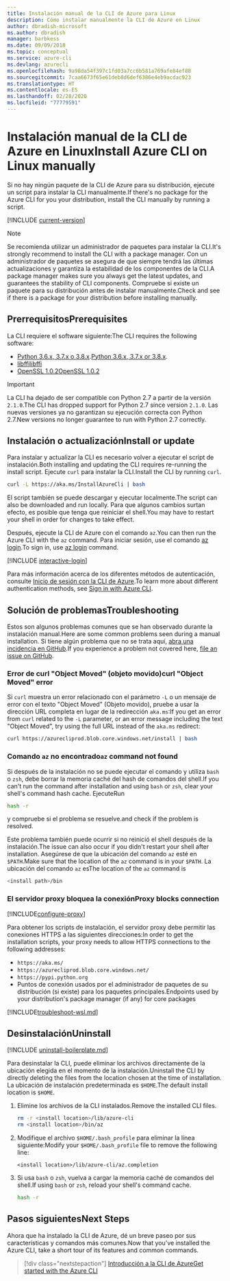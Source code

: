 ```yaml
---
title: Instalación manual de la CLI de Azure para Linux
description: Cómo instalar manualmente la CLI de Azure en Linux
author: dbradish-microsoft
ms.author: dbradish
manager: barbkess
ms.date: 09/09/2018
ms.topic: conceptual
ms.service: azure-cli
ms.devlang: azurecli
ms.openlocfilehash: 9a98da54f397c1fd03a7cc6b581a769afe84ef88
ms.sourcegitcommit: 7caa6673f65e61deb8d6def6386e4eb9acdac923
ms.translationtype: HT
ms.contentlocale: es-ES
ms.lasthandoff: 02/28/2020
ms.locfileid: "77779591"
---
```

# <a name="install-azure-cli-on-linux-manually"></a><span data-ttu-id="64cb9-103">Instalación manual de la CLI de Azure en Linux</span><span class="sxs-lookup"><span data-stu-id="64cb9-103">Install Azure CLI on Linux manually</span></span>

<span data-ttu-id="64cb9-104">Si no hay ningún paquete de la CLI de Azure para su distribución, ejecute un script para instalar la CLI manualmente.</span><span class="sxs-lookup"><span data-stu-id="64cb9-104">If there's no package for the Azure CLI for you your distribution, install the CLI manually by running a script.</span></span>

[!INCLUDE [current-version](includes/current-version.md)]

> [!NOTE]
> <span data-ttu-id="64cb9-105">Se recomienda utilizar un administrador de paquetes para instalar la CLI.</span><span class="sxs-lookup"><span data-stu-id="64cb9-105">It's strongly recommend to install the CLI with a package manager.</span></span> <span data-ttu-id="64cb9-106">Con un administrador de paquetes se asegura de que siempre tendrá las últimas actualizaciones y garantiza la estabilidad de los componentes de la CLI.</span><span class="sxs-lookup"><span data-stu-id="64cb9-106">A package manager makes sure you always get the latest updates, and guarantees the stability of CLI components.</span></span> <span data-ttu-id="64cb9-107">Compruebe si existe un paquete para su distribución antes de instalar manualmente.</span><span class="sxs-lookup"><span data-stu-id="64cb9-107">Check and see if there is a package for your distribution before installing manually.</span></span>

## <a name="prerequisites"></a><span data-ttu-id="64cb9-108">Prerrequisitos</span><span class="sxs-lookup"><span data-stu-id="64cb9-108">Prerequisites</span></span>

<span data-ttu-id="64cb9-109">La CLI requiere el software siguiente:</span><span class="sxs-lookup"><span data-stu-id="64cb9-109">The CLI requires the following software:</span></span>

* <span data-ttu-id="64cb9-110">[Python 3.6.x, 3.7.x o 3.8.x](https://www.python.org/downloads/).</span><span class="sxs-lookup"><span data-stu-id="64cb9-110">[Python 3.6.x, 3.7.x or 3.8.x](https://www.python.org/downloads/).</span></span> 
* [<span data-ttu-id="64cb9-111">libffi</span><span class="sxs-lookup"><span data-stu-id="64cb9-111">libffi</span></span>](https://sourceware.org/libffi/)
* [<span data-ttu-id="64cb9-112">OpenSSL 1.0.2</span><span class="sxs-lookup"><span data-stu-id="64cb9-112">OpenSSL 1.0.2</span></span>](https://www.openssl.org/source/)

> [!IMPORTANT]
>
> <span data-ttu-id="64cb9-113">La CLI ha dejado de ser compatible con Python 2.7 a partir de la versión `2.1.0`.</span><span class="sxs-lookup"><span data-stu-id="64cb9-113">The CLI has dropped support for Python 2.7 since version `2.1.0`.</span></span> <span data-ttu-id="64cb9-114">Las nuevas versiones ya no garantizan su ejecución correcta con Python 2.7.</span><span class="sxs-lookup"><span data-stu-id="64cb9-114">New versions no longer guarantee to run with Python 2.7 correctly.</span></span>

## <a name="install-or-update"></a><span data-ttu-id="64cb9-115">Instalación o actualización</span><span class="sxs-lookup"><span data-stu-id="64cb9-115">Install or update</span></span>

<span data-ttu-id="64cb9-116">Para instalar y actualizar la CLI es necesario volver a ejecutar el script de instalación.</span><span class="sxs-lookup"><span data-stu-id="64cb9-116">Both installing and updating the CLI requires re-running the install script.</span></span> <span data-ttu-id="64cb9-117">Ejecute `curl` para instalar la CLI.</span><span class="sxs-lookup"><span data-stu-id="64cb9-117">Install the CLI by running `curl`.</span></span>

```bash
curl -L https://aka.ms/InstallAzureCli | bash
```

<span data-ttu-id="64cb9-118">El script también se puede descargar y ejecutar localmente.</span><span class="sxs-lookup"><span data-stu-id="64cb9-118">The script can also be downloaded and run locally.</span></span> <span data-ttu-id="64cb9-119">Para que algunos cambios surtan efecto, es posible que tenga que reiniciar el shell.</span><span class="sxs-lookup"><span data-stu-id="64cb9-119">You may have to restart your shell in order for changes to take effect.</span></span>

<span data-ttu-id="64cb9-120">Después, ejecute la CLI de Azure con el comando `az`.</span><span class="sxs-lookup"><span data-stu-id="64cb9-120">You can then run the Azure CLI with the `az` command.</span></span> <span data-ttu-id="64cb9-121">Para iniciar sesión, use el comando [az login](/cli/azure/reference-index#az-login).</span><span class="sxs-lookup"><span data-stu-id="64cb9-121">To sign in, use [az login](/cli/azure/reference-index#az-login) command.</span></span>

[!INCLUDE [interactive-login](includes/interactive-login.md)]

<span data-ttu-id="64cb9-122">Para más información acerca de los diferentes métodos de autenticación, consulte [Inicio de sesión con la CLI de Azure](authenticate-azure-cli.md).</span><span class="sxs-lookup"><span data-stu-id="64cb9-122">To learn more about different authentication methods, see [Sign in with Azure CLI](authenticate-azure-cli.md).</span></span>

## <a name="troubleshooting"></a><span data-ttu-id="64cb9-123">Solución de problemas</span><span class="sxs-lookup"><span data-stu-id="64cb9-123">Troubleshooting</span></span>

<span data-ttu-id="64cb9-124">Estos son algunos problemas comunes que se han observado durante la instalación manual.</span><span class="sxs-lookup"><span data-stu-id="64cb9-124">Here are some common problems seen during a manual installation.</span></span> <span data-ttu-id="64cb9-125">Si tiene algún problema que no se trata aquí, [abra una incidencia en GitHub](https://github.com/Azure/azure-cli/issues).</span><span class="sxs-lookup"><span data-stu-id="64cb9-125">If you experience a problem not covered here, [file an issue on GitHub](https://github.com/Azure/azure-cli/issues).</span></span>

### <a name="curl-object-moved-error"></a><span data-ttu-id="64cb9-126">Error de curl "Object Moved" (objeto movido)</span><span class="sxs-lookup"><span data-stu-id="64cb9-126">curl "Object Moved" error</span></span>

<span data-ttu-id="64cb9-127">Si `curl` muestra un error relacionado con el parámetro `-L` o un mensaje de error con el texto "Object Moved" (Objeto movido), pruebe a usar la dirección URL completa en lugar de la redirección `aka.ms`:</span><span class="sxs-lookup"><span data-stu-id="64cb9-127">If you get an error from `curl` related to the `-L` parameter, or an error message including the text "Object Moved", try using the full URL instead of the `aka.ms` redirect:</span></span>

```bash
curl https://azurecliprod.blob.core.windows.net/install | bash
```

### <a name="az-command-not-found"></a><span data-ttu-id="64cb9-128">Comando `az` no encontrado</span><span class="sxs-lookup"><span data-stu-id="64cb9-128">`az` command not found</span></span>

<span data-ttu-id="64cb9-129">Si después de la instalación no se puede ejecutar el comando y utiliza `bash` o `zsh`, debe borrar la memoria caché del hash de comandos del shell.</span><span class="sxs-lookup"><span data-stu-id="64cb9-129">If you can't run the command after installation and using `bash` or `zsh`, clear your shell's command hash cache.</span></span> <span data-ttu-id="64cb9-130">Ejecute</span><span class="sxs-lookup"><span data-stu-id="64cb9-130">Run</span></span>

```bash
hash -r
```

<span data-ttu-id="64cb9-131">y compruebe si el problema se resuelve.</span><span class="sxs-lookup"><span data-stu-id="64cb9-131">and check if the problem is resolved.</span></span>

<span data-ttu-id="64cb9-132">Este problema también puede ocurrir si no reinició el shell después de la instalación.</span><span class="sxs-lookup"><span data-stu-id="64cb9-132">The issue can also occur if you didn't restart your shell after installation.</span></span> <span data-ttu-id="64cb9-133">Asegúrese de que la ubicación del comando `az` esté en `$PATH`.</span><span class="sxs-lookup"><span data-stu-id="64cb9-133">Make sure that the location of the `az` command is in your `$PATH`.</span></span> <span data-ttu-id="64cb9-134">La ubicación del comando `az` es</span><span class="sxs-lookup"><span data-stu-id="64cb9-134">The location of the `az` command is</span></span>

```bash
<install path>/bin
```

### <a name="proxy-blocks-connection"></a><span data-ttu-id="64cb9-135">El servidor proxy bloquea la conexión</span><span class="sxs-lookup"><span data-stu-id="64cb9-135">Proxy blocks connection</span></span>

[!INCLUDE[configure-proxy](includes/configure-proxy.md)]

<span data-ttu-id="64cb9-136">Para obtener los scripts de instalación, el servidor proxy debe permitir las conexiones HTTPS a las siguientes direcciones:</span><span class="sxs-lookup"><span data-stu-id="64cb9-136">In order to get the installation scripts, your proxy needs to allow HTTPS connections to the following addresses:</span></span>

* `https://aka.ms/`
* `https://azurecliprod.blob.core.windows.net/`
* `https://pypi.python.org`
* <span data-ttu-id="64cb9-137">Puntos de conexión usados por el administrador de paquetes de su distribución (si existe) para los paquetes principales.</span><span class="sxs-lookup"><span data-stu-id="64cb9-137">Endpoints used by your distribution's package manager (if any) for core packages</span></span>

[!INCLUDE[troubleshoot-wsl.md](includes/troubleshoot-wsl.md)]

## <a name="uninstall"></a><span data-ttu-id="64cb9-138">Desinstalación</span><span class="sxs-lookup"><span data-stu-id="64cb9-138">Uninstall</span></span>

[!INCLUDE [uninstall-boilerplate.md](includes/uninstall-boilerplate.md)]

<span data-ttu-id="64cb9-139">Para desinstalar la CLI, puede eliminar los archivos directamente de la ubicación elegida en el momento de la instalación.</span><span class="sxs-lookup"><span data-stu-id="64cb9-139">Uninstall the CLI by directly deleting the files from the location chosen at the time of installation.</span></span> <span data-ttu-id="64cb9-140">La ubicación de instalación predeterminada es `$HOME`.</span><span class="sxs-lookup"><span data-stu-id="64cb9-140">The default install location is `$HOME`.</span></span>

1. <span data-ttu-id="64cb9-141">Elimine los archivos de la CLI instalados.</span><span class="sxs-lookup"><span data-stu-id="64cb9-141">Remove the installed CLI files.</span></span>

   ```bash
   rm -r <install location>/lib/azure-cli
   rm <install location>/bin/az
   ```

2. <span data-ttu-id="64cb9-142">Modifique el archivo `$HOME/.bash_profile` para eliminar la línea siguiente:</span><span class="sxs-lookup"><span data-stu-id="64cb9-142">Modify your `$HOME/.bash_profile` file to remove the following line:</span></span>

   ```text
   <install location>/lib/azure-cli/az.completion
   ```

3. <span data-ttu-id="64cb9-143">Si usa `bash` o `zsh`, vuelva a cargar la memoria caché de comandos del shell.</span><span class="sxs-lookup"><span data-stu-id="64cb9-143">If using `bash` or `zsh`, reload your shell's command cache.</span></span>

   ```bash
   hash -r
   ```

## <a name="next-steps"></a><span data-ttu-id="64cb9-144">Pasos siguientes</span><span class="sxs-lookup"><span data-stu-id="64cb9-144">Next Steps</span></span>

<span data-ttu-id="64cb9-145">Ahora que ha instalado la CLI de Azure, dé un breve paseo por sus características y comandos más comunes.</span><span class="sxs-lookup"><span data-stu-id="64cb9-145">Now that you've installed the Azure CLI, take a short tour of its features and common commands.</span></span>

> [!div class="nextstepaction"]
> [<span data-ttu-id="64cb9-146">Introducción a la CLI de Azure</span><span class="sxs-lookup"><span data-stu-id="64cb9-146">Get started with the Azure CLI</span></span>](get-started-with-azure-cli.md)
